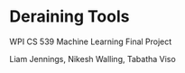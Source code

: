 # Deraining Tools

WPI CS 539 Machine Learning Final Project

Liam Jennings, Nikesh Walling, Tabatha Viso
